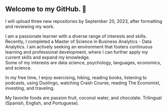 ## Welcome to my GitHub. 👋



I will upload three new repositories by September 20, 2023, after formatting and reviewing my work.

I am a passionate learner with a diverse range of interests and skills. Recently, I completed a Master of Science in Business Analytics - Data Analytics. I am actively seeking an environment that fosters continuous learning and professional development, where I can further apply my current skills and expand my knowledge.
<br>
Some of my interests are data science, psychology, languages, economics, and science. 

In my free time, I enjoy exercising, hiking, reading books, listening to podcasts, using Duolingo, watching Crash Course, reading The Economist, investing, and traveling. 

My favorite foods are passion fruit, coconut water, and chocolate. Trilingual (Spanish, English, and Portuguese).


